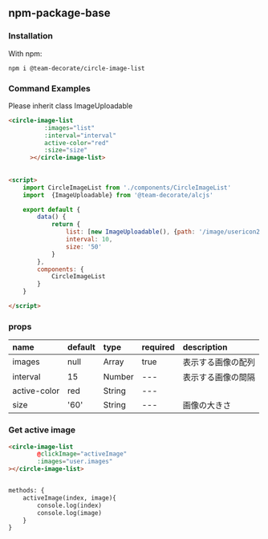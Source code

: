 
## npm-package-base

### Installation

With npm:

    npm i @team-decorate/circle-image-list
    
### Command Examples

Please inherit class ImageUploadable

```html
<circle-image-list
          :images="list"
          :interval="interval"
          active-color="red"
          :size="size"
      ></circle-image-list>
      
      
<script>
    import CircleImageList from './components/CircleImageList'
    import  {ImageUploadable} from '@team-decorate/alcjs'

    export default {
        data() {
            return {
                list: [new ImageUploadable(), {path: '/image/usericon2.jpg'}],
                interval: 10,
                size: '50'
            }
        },
        components: {
            CircleImageList
        }
    }

</script>

``` 

### props

|name|default|type|required|description|
|:---|:---|:---|:---|:---|
|images|null|Array|true|表示する画像の配列|
|interval|15|Number|---|表示する画像の間隔|
|active-color|red|String|---||
|size|'60'|String|---|画像の大きさ|

### Get active image

```html
<circle-image-list
        @clickImage="activeImage"
        :images="user.images"
></circle-image-list>


methods: {
    activeImage(index, image){
        console.log(index)
        console.log(image)
    }
}
```


